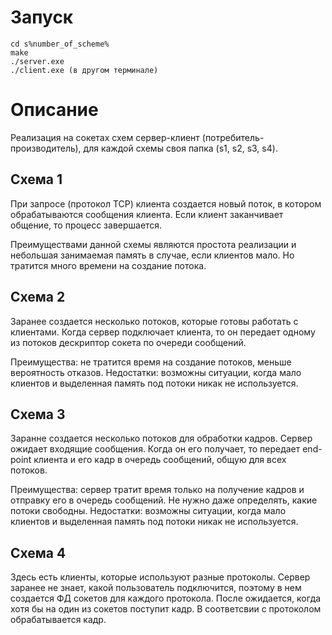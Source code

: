 # Запуск
```
cd s%number_of_sсheme%
make 
./server.exe
./client.exe (в другом терминале)
```

# Описание

Реализация на сокетах схем сервер-клиент (потребитель-производитель), для каждой схемы своя папка (s1, s2, s3, s4). 

## Схема 1

При запросе (протокол TCP) клиента создается новый поток, в котором обрабатываются сообщения клиента. Если клиент заканчивает общение, то процесс завершается.

Преимуществами данной схемы являются простота реализации и небольшая занимаемая память в случае, если клиентов мало. Но тратится много времени на создание потока.

## Схема 2

Заранее создается несколько потоков, которые готовы работать с клиентами. Когда сервер подключает клиента, то он передает одному из потоков дескриптор сокета по очереди сообщений.

Преимущества: не тратится время на создание потоков, меньше вероятность отказов. Недостатки: возможны ситуации, когда мало клиентов и выделенная память под потоки никак не используется.

## Схема 3

Заранне создается несколько потоков для обработки кадров. Сервер ожидает входящие сообщения. Когда он его получает, то передает end-point клиента и его кадр в очередь сообщений, общую для всех потоков.

Преимущества: сервер тратит время только на получение кадров и отправку его в очередь сообщений. Не нужно даже определять, какие потоки свободны. Недостатки: возможны ситуации, когда мало клиентов и выделенная память под потоки никак не используется.

## Схема 4

Здесь есть клиенты, которые используют разные протоколы. Сервер заранее не знает, какой пользователь подключится, поэтому в нем создается ФД сокетов для каждого протокола. После ожидается, когда хотя бы на один из сокетов поступит кадр. В соответсвии с протоколом обрабатывается кадр.
